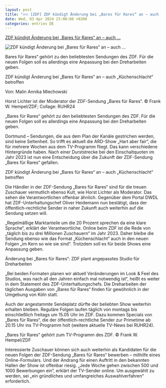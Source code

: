 ```yaml
---
layout: post
title: "🔥🔥 [ZDF] ZDF kündigt Änderung bei „Bares für Rares“ an – auch ..."
date: Wed, 03 Apr 2024 23:00:00 +0200
categories: entries DE
---
```

[ZDF kündigt Änderung bei „Bares für Rares“ an – auch ...](https://www.ruhr24.de/promi-tv/zdf-tv-programm-aenderung-bares-fuer-rares-kuechenschlacht-neue-folgen-dreharbeiten-nrw-92985549.html)

![ZDF kündigt Änderung bei „Bares für Rares“ an – auch ...](https://www.ruhr24.de/assets/images/34/248/34248323-bares-fuer-rares-moderator-horst-lichter-und-das-logo-der-zdf-sendung-3lVSXmpIU3fe.jpg)

Bares für Rares“ gehört zu den beliebtesten Sendungen des ZDF. Für die neuen Folgen soll es allerdings eine Anpassung bei den Dreharbeiten geben.

ZDF kündigt Änderung bei „Bares für Rares“ an – auch „Küchenschlacht“ betroffen

Von: Malin Annika Miechowski

Horst Lichter ist der Moderator der ZDF-Sendung „Bares für Rares“. © Frank W. Hempel/ZDF; Collage: RUHR24

„Bares für Rares“ gehört zu den beliebtesten Sendungen des ZDF. Für die neuen Folgen soll es allerdings eine Anpassung bei den Dreharbeiten geben.

Dortmund – Sendungen, die aus dem Plan der Kanäle gestrichen werden, sind keine Seltenheit. So trifft es aktuell die ARD-Show „Hart aber fair“, die für mehrere Wochen aus dem TV-Programm fliegt. Das kann verschiedene Hintergründe haben. Nach einer Durststrecke bei den Einschaltquoten im Jahr 2023 ist nun eine Entscheidung über die Zukunft der ZDF-Sendung „Bares für Rares“ gefallen.

ZDF kündigt Änderung bei „Bares für Rares“ an – auch „Küchenschlacht“ betroffen

Die Händler in der ZDF-Sendung „Bares für Rares“ sind für die treuen Zuschauer vermutlich ebenso Kult, wie Horst Lichter als Moderator. Das sehen die Verantwortlichen offenbar ähnlich. Gegenüber dem Portal DWDL hat ZDF-Unterhaltungschef Oliver Heidemann nun bestätigt, dass der öffentlich-rechtliche Sender in naher Zukunft auch weiterhin auf die Sendung setzen will.

„Regelmäßige Marktanteile um die 20 Prozent sprechen da eine klare Sprache“, erklärt der Verantwortliche. Online beim ZDF ist die Rede von „täglich bis zu drei Millionen Zuschauern“ im Jahr 2023. Daher bleibe die Sendung ebenso wie das Format „Küchenschlacht“ auch in den neuen Folgen „im Kern so wie sie sind“. Trotzdem soll es für beide Shows eine Anpassung geben.

Änderung bei „Bares für Rares“: ZDF plant angepasstes Studio für Dreharbeiten

„Bei beiden Formaten planen wir aktuell Veränderungen im Look & Feel des Studios, was nach all den Jahren einfach mal notwendig ist“, heißt es weiter in dem Statement des ZDF-Unterhaltungschefs. Die Dreharbeiten der täglichen Ausgaben von „Bares für Rares“ finden für gewöhnlich in der Umgebung von Köln statt.

Auch der angestammte Sendeplatz dürfte der beliebten Show weiterhin erhalten bleiben. Reguläre Folgen laufen täglich von montags bis einschließlich freitags um 15.05 Uhr im ZDF. Dazu kommen Specials von „Bares für Rares“, die der öffentlich-rechtliche Sender zur Primetime ab 20.15 Uhr ins TV-Programm holt (weitere aktuelle TV-News bei RUHR24).

„Bares für Rares“ gehört zum TV-Programm des ZDF. © Frank W. Hempel/ZDF

Interessierte Zuschauer können sich auch weiterhin als Kandidaten für die neuen Folgen der ZDF-Sendung „Bares für Rares“ bewerben – mithilfe eines Online-Formulars. Und der Andrang für einen Auftritt in den bekannten Hallen der Show ist offenbar riesig. „Jede Woche gehen zwischen 500 und 1000 Bewerbungen ein“, erklärt der TV-Sender online. Um ausgewählt zu werden, sei „ein gründliches und umfangreiches Auswahlverfahren“ erforderlich.

